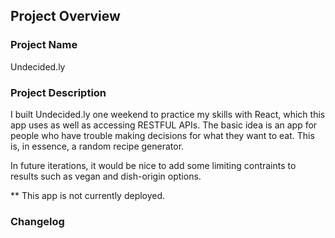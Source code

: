 ## Project Overview

### Project Name
Undecided.ly

### Project Description
I built Undecided.ly one weekend to practice my skills with React, which  this app uses as well as accessing RESTFUL APIs.  The basic idea is an app for people who have trouble making decisions for what they want to eat.  This is, in essence, a random recipe generator. 

In future iterations, it would be nice to add some limiting contraints to results such as vegan and dish-origin options.

** This app is not currently deployed.

### Changelog
